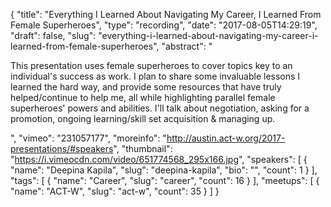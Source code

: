 {
  "title": "Everything I Learned About Navigating My Career, I Learned From Female Superheroes",
  "type": "recording",
  "date": "2017-08-05T14:29:19",
  "draft": false,
  "slug": "everything-i-learned-about-navigating-my-career-i-learned-from-female-superheroes",
  "abstract": "<p>This presentation uses female superheroes to cover topics key to an individual's success as work. I plan to share some invaluable lessons I learned the hard way, and provide some resources that have truly helped/continue to help me, all while highlighting parallel female superheroes' powers and abilities. I'll talk about negotiation, asking for a promotion, ongoing learning/skill set acquisition &amp; managing up.</p>",
  "vimeo": "231057177",
  "moreinfo": "http://austin.act-w.org/2017-presentations/#speakers",
  "thumbnail": "https://i.vimeocdn.com/video/651774568_295x166.jpg",
  "speakers": [
    {
      "name": "Deepina Kapila",
      "slug": "deepina-kapila",
      "bio": "",
      "count": 1
    }
  ],
  "tags": [
    {
      "name": "Career",
      "slug": "career",
      "count": 16
    }
  ],
  "meetups": [
    {
      "name": "ACT-W",
      "slug": "act-w",
      "count": 35
    }
  ]
}